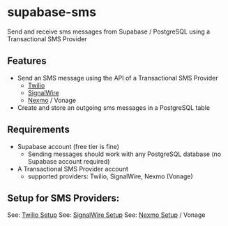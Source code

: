 # supabase-sms
Send and receive sms messages from Supabase / PostgreSQL using a Transactional SMS Provider

## Features
- Send an SMS message using the API of a Transactional SMS Provider 
  - [Twilio](https://twilio.com)
  - [SignalWire](https://signalwire.com)
  - [Nexmo](https://dashboard.nexmo.com) / Vonage
- Create and store an outgoing sms messages in a PostgreSQL table

## Requirements
- Supabase account (free tier is fine)
  - Sending messages should work with any PostgreSQL database (no Supabase account required)
- A Transactional SMS Provider account
  - supported providers: Twilio, SignalWire, Nexmo (Vonage)

## Setup for SMS Providers:

See: [Twilio Setup](./SMS_Providers/Twilio.md)
See: [SignalWire Setup](./SMS_Providers/SignalWire.md)
See: [Nexmo Setup](./SMS_Providers/Nexmo.md) / Vonage
